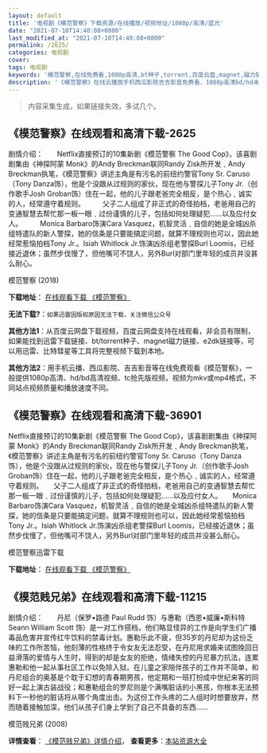 ```yaml
---
layout: default
title: '电视剧《模范警察》下载资源/在线播放/视频地址/1080p/高清/蓝光'
date: "2021-07-10T14:40:08+0800"
last_modified_at: "2021-07-10T14:40:08+0800"
permalink: /2625/
categories: 电视剧
cover:
tags: 电视剧
keywords: '模范警察,在线免费看,1080p高清,bt种子,torrent,百度云盘,magnet,磁力链,迅雷下载资源'
description: '《模范警察》在线云播放手机西瓜影院吉吉影音免费看，1080p高清bd/hd未删减完整版和tc抢先枪版，mkv/mp4格式，附带bt/torrent种子、magnet/磁力链、百度云盘、网盘资源迅雷下载链接'
---
```


>内容采集生成，如果链接失效，多试几个。


## 《模范警察》在线观看和高清下载-2625

剧情介绍：　　Netflix直接预订的10集新剧《模范警察 The Good Cop》，该喜剧剧集由《神探阿蒙 Monk》的Andy Breckman联同Randy Zisk所开发﹑Andy Breckman执笔，《模范警察》讲述主角是有污名的前纽约警官Tony Sr. Caruso（Tony Danza饰），他是个没跟从过规则的家伙，现在他与警探儿子Tony Jr.（创作歌手Josh Groban饰）住在一起，他的儿子跟老爸完全相反，是个热心﹑诚实的人，经常遵守着规则。  　　父子二人组成了非正式的奇怪拍档，老爸用自己的变通智慧去帮忙那一板一眼﹑过份谨慎的儿子，包括如何处理疑犯……以及应付女人。  　　Monica Barbaro饰演Cara Vasquez，机智灵活﹑自信的她是全城凶杀组特遣队的新人警探，她的信条是只要能搞定问题，就算不理规则也可以，因此她经常惹恼拍档Tony Jr.。Isiah Whitlock Jr.饰演凶杀组老警探Burl Loomis，已经接近退休；虽然步伐慢了，但他嘴可不饶人，另外Burl对部门里年轻的成员并没甚么耐心。


模范警察 (2018)

**下载地址**： [在线观看下载 《模范警察》](https://www.btbtdy.me/btdy/dy13548.html) 


**无法下载?**：`如果迅雷因版权原因无法下载，关注微信公众号 `

**其他方法1**：从百度云网盘下载视频，百度云网盘支持在线观看，非会员有限制，如果能找到迅雷下载链接、bt/torrent种子、magnet磁力链接、e2dk链接等，可以用迅雷、比特彗星等工具将完整视频下载到本地。

**其他方法2**：用手机云播、西瓜影院、吉吉影音等在线免费观看《模范警察》，一般提供1080p高清、hd/bd高清视频、tc抢先版视频，视频为mkv或mp4格式，不同站点视频质量和播放速度不同。


## 《模范警察》在线观看和高清下载-36901

Netflix直接预订的10集新剧《模范警察 The Good Cop》，该喜剧剧集由《神探阿蒙 Monk》的Andy Breckman联同Randy Zisk所开发﹑Andy Breckman执笔，《模范警察》讲述主角是有污名的前纽约警官Tony Sr. Caruso（Tony Danza饰），他是个没跟从过规则的家伙，现在他与警探儿子Tony Jr.（创作歌手Josh Groban饰）住在一起，他的儿子跟老爸完全相反，是个热心﹑诚实的人，经常遵守着规则。　　父子二人组成了非正式的奇怪拍档，老爸用自己的变通智慧去帮忙那一板一眼﹑过份谨慎的儿子，包括如何处理疑犯……以及应付女人。　　Monica Barbaro饰演Cara Vasquez，机智灵活﹑自信的她是全城凶杀组特遣队的新人警探，她的信条是只要能搞定问题，就算不理规则也可以，因此她经常惹恼拍档Tony Jr.。Isiah Whitlock Jr.饰演凶杀组老警探Burl Loomis，已经接近退休；虽然步伐慢了，但他嘴可不饶人，另外Burl对部门里年轻的成员并没甚么耐心。


模范警察迅雷下载

**下载地址**： [在线观看下载 《模范警察》](https://www.993dy.com//vod-detail-id-34039.html) 


## 《模范贱兄弟》在线观看和高清下载-11215

剧情介绍：　　丹尼（保罗•路德 Paul Rudd 饰）与惠勒（西恩•威廉•斯科特 Seann William Scott 饰）是一对工作搭档，他们略显怪异的工作是向学生们广播毒品危害并宣传红牛饮料的禁毒计划。惠勒乐此不疲，但35岁的丹尼却为这份乏味的工作所苦恼，他刻薄的性格终于令女友无法忍受，在丹尼用求婚来试图挽回日益滑落的爱情与人生时，得到的却是女友的拒绝，情绪失控的丹尼暴力抗法，连累惠勒和他一起从事社区工作以免除入狱。在儿童之家陪伴孩子的工作并不简单，和丹尼组合的奥基是个耽于幻想的青春期男孩，他定期和一班打扮成中世纪来客的同好一起上演古装战役；和惠勒组合的罗尼则是个满嘴脏话的小黑孩，你根本无法预料下一秒他的脏话将从哪个角度出击。为这份工作头疼的二人组时时想要放弃，然而随着接触加深，他们从孩子们身上学到了自己不具备的东西……


模范贱兄弟 (2008)

**详情查看**： [《模范贱兄弟》详情介绍](/movie/11215/)， **查看更多**：[本站资源大全](/movie/t/all/)

